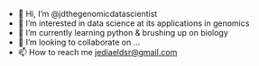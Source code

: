 - 👋 Hi, I’m @jdthegenomicdatascientist
- 👀 I’m interested in data science at its applications in genomics
- 🌱 I’m currently learning python & brushing up on biology
- 💞️ I’m looking to collaborate on ...
- 📫 How to reach me jediaeldsr@gmail.com

<!---
jdthegenomicdatascientist/jdthegenomicdatascientist is a ✨ special ✨ repository because its `README.md` (this file) appears on your GitHub profile.
You can click the Preview link to take a look at your changes.
--->
